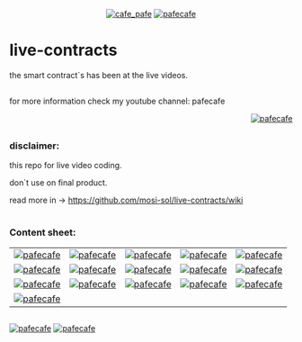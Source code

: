 <p align="center"> 
  <a href="https://twitter.com/cafe_pafe" target="blank"><img src="https://img.shields.io/twitter/follow/cafe_pafe?logo=twitter&style=plastic&labelColor=334455" alt="cafe_pafe" /></a> 
<a href="https://youtube.com/pafecafe" target="blank"><img src="https://img.shields.io/badge/youtube-watch-red/follow/cafe_pafe?logo=youtube&style=plastic&logoColor=red&labelColor=334455" alt="pafecafe" /></a> 
</p>

# live-contracts
the smart contract`s has been at the live videos.
##
for more information check my youtube channel: pafecafe
<p align="right"> 
<a href="https://mosi-sol.github.io/live-contracts/" target="blank">
    <img src="https://img.shields.io/badge/HOME-PAGE-black?style=flat-square&logo=solidity&logoColor=black" alt="pafecafe" /></a> 
</p>

##

### disclaimer:

this repo for live video coding.

don`t use on final product.

read more in -> https://github.com/mosi-sol/live-contracts/wiki

#
### Content sheet:

<table>
    <tr>
    <td>
    <a href="https://github.com/mosi-sol/live-contracts" target="blank">
    <img src="https://img.shields.io/badge/episide%2001-SecureSendToken.sol-black?style=flat-square&logo=solidity&logoColor=black" alt="pafecafe" /></a> 
    </td><td>
    <a href="https://github.com/mosi-sol/live-contracts" target="blank">
    <img src="https://img.shields.io/badge/episide%2002-DeposiWithdraw.sol-black?style=flat-square&logo=solidity&logoColor=black" alt="pafecafe" /></a> 
    </td><td>
    <a href="https://github.com/mosi-sol/live-contracts" target="blank">
    <img src="https://img.shields.io/badge/episide%2003-FactoryPattern.sol-black?style=flat-square&logo=solidity&logoColor=black" alt="pafecafe" /></a> 
    </td><td>
    <a href="https://github.com/mosi-sol/live-contracts" target="blank">
    <img src="https://img.shields.io/badge/episide%2004-MicroBank.sol-black?style=flat-square&logo=solidity&logoColor=black" alt="pafecafe" /></a> 
    </td><td>
    <a href="https://github.com/mosi-sol/live-contracts" target="blank">
    <img src="https://img.shields.io/badge/episide%2005-SimpleLottery.sol-black?style=flat-square&logo=solidity&logoColor=black" alt="pafecafe" /></a> 
    </td></tr>
    <tr><td>
    <a href="https://github.com/mosi-sol/live-contracts" target="blank">
    <img src="https://img.shields.io/badge/episide%2006-StakeNftForReward.sol-black?style=flat-square&logo=solidity&logoColor=black" alt="pafecafe" /></a> 
    </td><td>
    <a href="https://github.com/mosi-sol/live-contracts" target="blank">
    <img src="https://img.shields.io/badge/episide%2007-ErrorHandling.sol-black?style=flat-square&logo=solidity&logoColor=black" alt="pafecafe" /></a> 
    </td><td>
    <a href="https://github.com/mosi-sol/live-contracts" target="blank">
    <img src="https://img.shields.io/badge/episide%2008-LotteryPart2.sol-black?style=flat-square&logo=solidity&logoColor=black" alt="pafecafe" /></a> 
    </td><td>
    <a href="https://github.com/mosi-sol/live-contracts" target="blank">
    <img src="https://img.shields.io/badge/episide%2009-TodoListPart1.sol-black?style=flat-square&logo=solidity&logoColor=black" alt="pafecafe" /></a> 
    </td><td>
    <a href="https://github.com/mosi-sol/live-contracts" target="blank">
    <img src="https://img.shields.io/badge/episide%2010-CRUD.sol-black?style=flat-square&logo=solidity&logoColor=black" alt="pafecafe" /></a> 
    </td></tr>
    <tr><td>
    <a href="https://github.com/mosi-sol/live-contracts" target="blank">
    <img src="https://img.shields.io/badge/episide%2011-HashAlgorithm.sol-black?style=flat-square&logo=solidity&logoColor=black" alt="pafecafe" /></a> 
    </td><td>
    <a href="https://github.com/mosi-sol/live-contracts" target="blank">
    <img src="https://img.shields.io/badge/episide%2012-TransferOwner.sol-black?style=flat-square&logo=solidity&logoColor=black" alt="pafecafe" /></a> 
    </td><td>
    <a href="https://github.com/mosi-sol/live-contracts" target="blank">
    <img src="https://img.shields.io/badge/episide%2013-DynamicMap.sol-black?style=flat-square&logo=solidity&logoColor=black" alt="pafecafe" /></a> 
    </td><td>
    <a href="https://github.com/mosi-sol/live-contracts" target="blank">
    <img src="https://img.shields.io/badge/episide%2014-SimpleCargo.sol-black?style=flat-square&logo=solidity&logoColor=black" alt="pafecafe" /></a> 
    </td><td>
    <a href="https://github.com/mosi-sol/live-contracts" target="blank">
    <img src="https://img.shields.io/badge/episide%2015-EncodeHash.sol-black?style=flat-square&logo=solidity&logoColor=black" alt="pafecafe" /></a> 
    </td></tr>
  <tr><td>
    <a href="https://github.com/mosi-sol/live-contracts" target="blank">
    <img src="https://img.shields.io/badge/episide%2016-RandomDice.sol-black?style=flat-square&logo=solidity&logoColor=black" alt="pafecafe" /></a> 
    </td>
    </tr>
</table>

##
<div>
<span align="left"> 
<a href="https://img.shields.io/github/license/mosi-sol/live-contracts" target="blank">
  <img src="https://img.shields.io/github/license/mosi-sol/live-contracts" alt="pafecafe" /></a> 
</span>
<span align="center"> 
<a href="https://img.shields.io/twitter/url?url=https%3A%2F%2Fgithub.com%2Fmosi-sol%2Flive-contracts" target="blank"><img src="https://img.shields.io/twitter/url?url=https%3A%2F%2Fgithub.com%2Fmosi-sol%2Flive-contracts" alt="pafecafe" /></a> 
</span>
</div>


